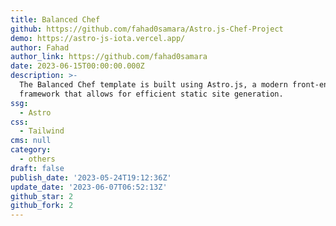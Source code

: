 ```yaml
---
title: Balanced Chef
github: https://github.com/fahad0samara/Astro.js-Chef-Project
demo: https://astro-js-iota.vercel.app/
author: Fahad
author_link: https://github.com/fahad0samara
date: 2023-06-15T00:00:00.000Z
description: >-
  The Balanced Chef template is built using Astro.js, a modern front-end
  framework that allows for efficient static site generation.
ssg:
  - Astro
css:
  - Tailwind
cms: null
category:
  - others
draft: false
publish_date: '2023-05-24T19:12:36Z'
update_date: '2023-06-07T06:52:13Z'
github_star: 2
github_fork: 2
---
```

